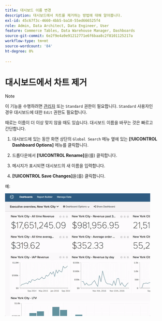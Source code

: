 ```yaml
---
title: 대시보드 이름 변경
description: 대시보드에서 차트를 제거하는 방법에 대해 알아봅니다.
exl-id: 45c67f3c-4660-4bb5-ba10-55ed666525f4
role: Admin, Data Architect, Data Engineer, User
feature: Commerce Tables, Data Warehouse Manager, Dashboards
source-git-commit: 6e2f9e4a9e91212771e6f6baa8c2f8101125217a
workflow-type: tm+mt
source-wordcount: '84'
ht-degree: 0%

---
```


# 대시보드에서 차트 제거

>[!NOTE]
>
>이 기능을 수행하려면 [관리자](../../administrator/user-management/user-management.md) 또는 `Standard` 권한이 필요합니다. `Standard` 사용자인 경우 대시보드에 대한 `Edit` 권한도 필요합니다.

때로는 이름이 더 이상 맞지 않을 때도 있습니다. 대시보드 이름을 바꾸는 것은 빠르고 간단합니다.

1. 대시보드에 있는 동안 화면 상단의 `Global Search` 메뉴 옆에 있는 **[!UICONTROL Dashboard Options]** 메뉴를 클릭합니다.

1. 드롭다운에서 **[!UICONTROL Rename]**&#x200B;을(를) 클릭합니다.

1. 메시지가 표시되면 대시보드의 새 이름을 입력합니다.

1. **[!UICONTROL Save Changes]**&#x200B;을(를) 클릭합니다.

예:

![대시보드 이름 바꾸기](../../assets/renaming-dboard.gif)
